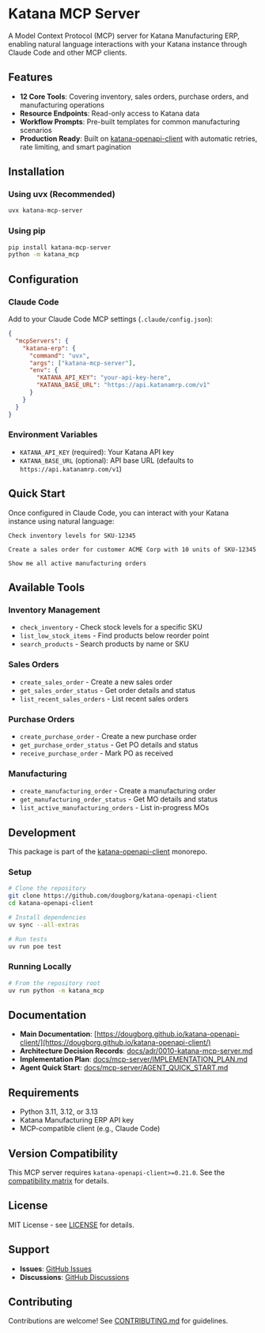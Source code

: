 # Katana MCP Server

A Model Context Protocol (MCP) server for Katana Manufacturing ERP, enabling natural
language interactions with your Katana instance through Claude Code and other MCP
clients.

## Features

- **12 Core Tools**: Covering inventory, sales orders, purchase orders, and manufacturing
  operations
- **Resource Endpoints**: Read-only access to Katana data
- **Workflow Prompts**: Pre-built templates for common manufacturing scenarios
- **Production Ready**: Built on
  [katana-openapi-client](https://github.com/dougborg/katana-openapi-client) with
  automatic retries, rate limiting, and smart pagination

## Installation

### Using uvx (Recommended)

```bash
uvx katana-mcp-server
```

### Using pip

```bash
pip install katana-mcp-server
python -m katana_mcp
```

## Configuration

### Claude Code

Add to your Claude Code MCP settings (`.claude/config.json`):

```json
{
  "mcpServers": {
    "katana-erp": {
      "command": "uvx",
      "args": ["katana-mcp-server"],
      "env": {
        "KATANA_API_KEY": "your-api-key-here",
        "KATANA_BASE_URL": "https://api.katanamrp.com/v1"
      }
    }
  }
}
```

### Environment Variables

- `KATANA_API_KEY` (required): Your Katana API key
- `KATANA_BASE_URL` (optional): API base URL (defaults to
  `https://api.katanamrp.com/v1`)

## Quick Start

Once configured in Claude Code, you can interact with your Katana instance using natural
language:

```
Check inventory levels for SKU-12345
```

```
Create a sales order for customer ACME Corp with 10 units of SKU-12345
```

```
Show me all active manufacturing orders
```

## Available Tools

### Inventory Management

- `check_inventory` - Check stock levels for a specific SKU
- `list_low_stock_items` - Find products below reorder point
- `search_products` - Search products by name or SKU

### Sales Orders

- `create_sales_order` - Create a new sales order
- `get_sales_order_status` - Get order details and status
- `list_recent_sales_orders` - List recent sales orders

### Purchase Orders

- `create_purchase_order` - Create a new purchase order
- `get_purchase_order_status` - Get PO details and status
- `receive_purchase_order` - Mark PO as received

### Manufacturing

- `create_manufacturing_order` - Create a manufacturing order
- `get_manufacturing_order_status` - Get MO details and status
- `list_active_manufacturing_orders` - List in-progress MOs

## Development

This package is part of the
[katana-openapi-client](https://github.com/dougborg/katana-openapi-client) monorepo.

### Setup

```bash
# Clone the repository
git clone https://github.com/dougborg/katana-openapi-client
cd katana-openapi-client

# Install dependencies
uv sync --all-extras

# Run tests
uv run poe test
```

### Running Locally

```bash
# From the repository root
uv run python -m katana_mcp
```

## Documentation

- **Main Documentation**:
  [https://dougborg.github.io/katana-openapi-client/](https://dougborg.github.io/katana-openapi-client/)
- **Architecture Decision Records**:
  [docs/adr/0010-katana-mcp-server.md](../docs/adr/0010-katana-mcp-server.md)
- **Implementation Plan**:
  [docs/mcp-server/IMPLEMENTATION_PLAN.md](../docs/mcp-server/IMPLEMENTATION_PLAN.md)
- **Agent Quick Start**:
  [docs/mcp-server/AGENT_QUICK_START.md](../docs/mcp-server/AGENT_QUICK_START.md)

## Requirements

- Python 3.11, 3.12, or 3.13
- Katana Manufacturing ERP API key
- MCP-compatible client (e.g., Claude Code)

## Version Compatibility

This MCP server requires `katana-openapi-client>=0.21.0`. See the
[compatibility matrix](../README.md#version-compatibility) for details.

## License

MIT License - see [LICENSE](../LICENSE) for details.

## Support

- **Issues**: [GitHub Issues](https://github.com/dougborg/katana-openapi-client/issues)
- **Discussions**:
  [GitHub Discussions](https://github.com/dougborg/katana-openapi-client/discussions)

## Contributing

Contributions are welcome! See [CONTRIBUTING.md](../CONTRIBUTING.md) for guidelines.

